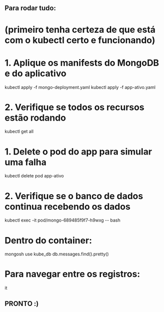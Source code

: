 ## Para rodar tudo:
# (primeiro tenha certeza de que está com o kubectl certo e funcionando)


# 1. Aplique os manifests do MongoDB e do aplicativo
kubectl apply -f mongo-deployment.yaml
kubectl apply -f app-ativo.yaml

# 2. Verifique se todos os recursos estão rodando
kubectl get all


# 1. Delete o pod do app para simular uma falha
kubectl delete pod app-ativo

# 2. Verifique se o banco de dados continua recebendo os dados
kubectl exec -it pod/mongo-689485f9f7-h9wxg -- bash

# Dentro do container:
mongosh
use kube_db
db.messages.find().pretty()

# Para navegar entre os registros:
it


## PRONTO :)
